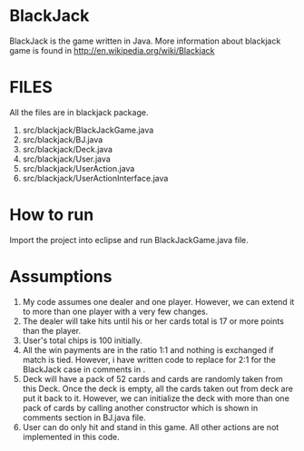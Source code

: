 BlackJack
=========
BlackJack is the game written in Java. More information about blackjack game is found in 
http://en.wikipedia.org/wiki/Blackjack

FILES
=====
All the files are in blackjack package. 
1. src/blackjack/BlackJackGame.java
2. src/blackjack/BJ.java
3. src/blackjack/Deck.java
4. src/blackjack/User.java
5. src/blackjack/UserAction.java
6. src/blackjack/UserActionInterface.java

How to run
===========

Import the project into eclipse and run BlackJackGame.java file. 


Assumptions
===========

1. My code assumes one dealer and one player. However, we can extend it to more than one player with a very few changes. 
2. The dealer will take hits until his or her cards total is 17 or more points than the player. 
3. User's total chips is 100 initially. 
4. All the win payments are in the ratio 1:1 and nothing is exchanged if match is tied. However, i have written code to 
   replace for 2:1 for the BlackJack case in comments in .
5. Deck will have a pack of 52 cards and cards are randomly taken from this Deck. Once the deck is empty, all the cards 
   taken out from deck are put it back to it. However, we can initialize the deck with more than one pack of cards by 
   calling another constructor which is shown in comments section in BJ.java file. 
6. User can do only hit and stand in this game. All other actions are not implemented in this code. 
